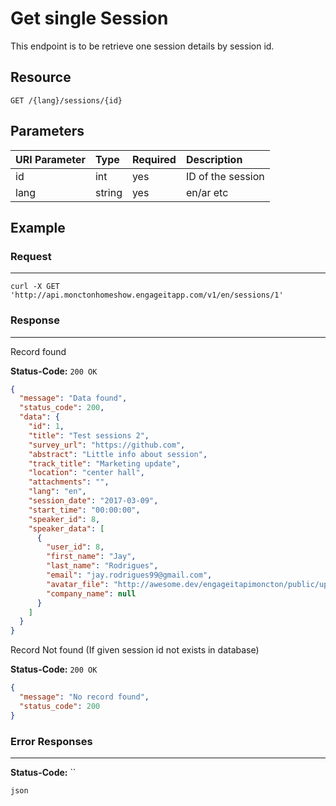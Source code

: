 # Get single Session

This endpoint is to be retrieve one session details by session id.

## Resource

```
GET /{lang}/sessions/{id}
```

## Parameters

URI Parameter | Type | Required | Description
:------------ | :--- | :------- | :----------
id            | int  | yes      | ID of the session
lang          | string     | yes | en/ar etc

## Example

### Request

--------------------------------------------------------------------------------

```curl
curl -X GET 'http://api.monctonhomeshow.engageitapp.com/v1/en/sessions/1'
```

### Response

--------------------------------------------------------------------------------
Record found

**Status-Code:** `200 OK`

```json
{
  "message": "Data found",
  "status_code": 200,
  "data": {
    "id": 1,
    "title": "Test sessions 2",
    "survey_url": "https://github.com",
    "abstract": "Little info about session",
    "track_title": "Marketing update",
    "location": "center hall",
    "attachments": "",
    "lang": "en",
    "session_date": "2017-03-09",
    "start_time": "00:00:00",
    "speaker_id": 8,
    "speaker_data": [
      {
        "user_id": 8,
        "first_name": "Jay",
        "last_name": "Rodrigues",
        "email": "jay.rodrigues99@gmail.com",
        "avatar_file": "http://awesome.dev/engageitapimoncton/public/uploads/profile_pics/52e601c07640ffae2626e516a0489b00.jpg",
        "company_name": null
      }
    ]
  }
}
```

Record Not found (If given session id not exists in database)

**Status-Code:** `200 OK`

```json
{
  "message": "No record found",
  "status_code": 200
}
```
### Error Responses

--------------------------------------------------------------------------------

**Status-Code:** ``

`json`
